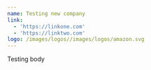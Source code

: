 ```yaml
---
name: Testing new company
link:
  - 'https://linkone.com'
  - 'https://linktwo.com'
logo: /images/logos//images/logos/amazon.svg
---
```

Testing body
